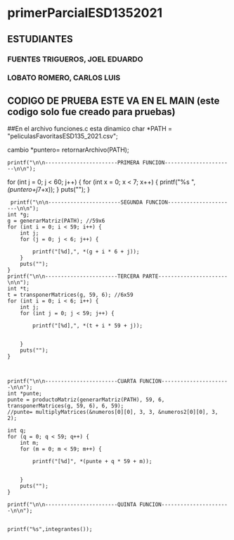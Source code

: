# primerParcialESD1352021

## ESTUDIANTES
### FUENTES TRIGUEROS, JOEL EDUARDO 
### LOBATO ROMERO, CARLOS LUIS 
## CODIGO DE PRUEBA ESTE VA EN EL MAIN (este codigo solo fue creado para pruebas)
##En el archivo funciones.c esta dinamico
char *PATH = "peliculasFavoritasESD135_2021.csv";
    
   cambio *puntero= retornarArchivo(PATH);
    
    printf("\n\n-----------------------PRIMERA FUNCION----------------------\n\n");
            
   for (int j = 0; j < 60; j++) {
        for (int x = 0; x < 7; x++) {
            printf("%s ", *(puntero+j*7+x));
        }
        puts("");
    }

     printf("\n\n-----------------------SEGUNDA FUNCION----------------------\n\n");
    int *g;
    g = generarMatriz(PATH); //59x6
    for (int i = 0; i < 59; i++) {
        int j;
        for (j = 0; j < 6; j++) {

            printf("[%d],", *(g + i * 6 + j));
        }
        puts("");
    }
    printf("\n\n-----------------------TERCERA PARTE----------------------\n\n");
    int *t;
    t = transponerMatrices(g, 59, 6); //6x59
    for (int i = 0; i < 6; i++) {
        int j;
        for (int j = 0; j < 59; j++) {

            printf("[%d],", *(t + i * 59 + j));
            

        }
        puts("");
    }
    
    
    
    printf("\n\n-----------------------CUARTA FUNCION----------------------\n\n");
    int *punte; 
    punte = productoMatriz(generarMatriz(PATH), 59, 6, transponerMatrices(g, 59, 6), 6, 59);
    //punte= multiplyMatrices(&numeros[0][0], 3, 3, &numeros2[0][0], 3, 2);

    int q;
    for (q = 0; q < 59; q++) {
        int m;
        for (m = 0; m < 59; m++) {

            printf("[%d]", *(punte + q * 59 + m));
            

        }
        puts("");
    }
    
    printf("\n\n-----------------------QUINTA FUNCION----------------------\n\n");

    
    printf("%s",integrantes());